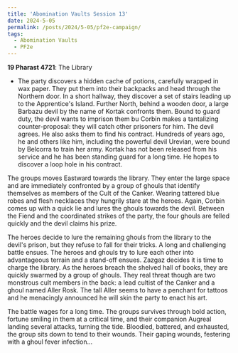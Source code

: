 ```yaml
---
title: 'Abomination Vaults Session 13'
date: 2024-5-05
permalink: /posts/2024/5-05/pf2e-campaign/
tags:
  - Abomination Vaults
  - PF2e
---
```



**19 Pharast 4721**: The Library

- The party discovers a hidden cache of potions, carefully wrapped in wax paper. They put them into their backpacks and head through the Northern door. In a short hallway, they discover a set of stairs leading up to the Apprentice's Island. Further North, behind a wooden door, a large Barbazu devil by the name of Kortak confronts them. Bound to guard duty, the devil wants to imprison them bu Corbin makes a tantalizing counter-proposal: they will catch other prisoners for him. The devil agrees. He also asks them to find his contract. Hundreds of years ago, he and others like him, including the powerful devil Urevian, were bound by Belcorra to train her army. Kortak has not been released from his service and he has been standing guard for a long time. He hopes to discover a loop hole in his contract.

The groups moves Eastward towards the library. They enter the large space and are immediately confronted by a group of ghouls that identify themselves as members of the Cult of the Canker. Wearing tattered blue robes and flesh necklaces they hungrily stare at the heroes. Again, Corbin comes up with a quick lie and lures the ghouls towards the devil. Between the Fiend and the coordinated strikes of the party, the four ghouls are felled quickly and the devil claims his prize. 

The heroes decide to lure the remaining ghouls from the library to the devil's prison, but they refuse to fall for their tricks. A long and challenging battle ensues. The heroes and ghouls try to lure each other into advantageous terrain and a stand-off ensues. Zazgaz decides it is time to charge the library. As the heroes breach the shelved hall of books, they are quickly swarmed by a group of ghouls. They real threat though are two monstrous cult members in the back: a lead cultist of the Canker and a ghoul named Aller Rosk. The tall Aller seems to have a penchant for tattoos and he menacingly announced he will skin the party to enact his art. 

The battle wages for a long time. The groups survives through bold action, fortune smiling in them at a critical time, and their companion Augreal landing several attacks, turning the tide. Bloodied, battered, and exhausted, the group sits down to tend to their wounds. Their gaping wounds, festering with a ghoul fever infection...

